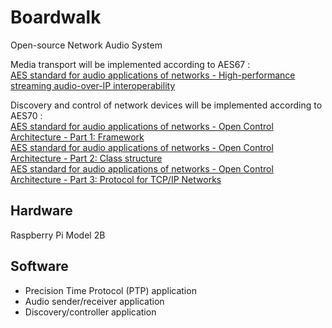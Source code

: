 Boardwalk
=====

Open-source Network Audio System

Media transport will be implemented according to AES67 : <br/> 
<a href="http://www.aes.org/publications/standards/search.cfm?docID=96" target="_blank">AES standard for audio applications of networks - High-performance streaming audio-over-IP interoperability</a> 

Discovery and control of network devices will be implemented according to AES70 :<br/>
<a href="http://www.aes.org/publications/standards/search.cfm?docID=101" target="_blank">AES standard for audio applications of networks - Open Control Architecture - Part 1: Framework</a><br/>
<a href="http://www.aes.org/publications/standards/search.cfm?docID=102" target="_blank">AES standard for audio applications of networks - Open Control Architecture - Part 2: Class structure</a><br/>
<a href="http://www.aes.org/publications/standards/search.cfm?docID=103" target="_blank">AES standard for audio applications of networks - Open Control Architecture - Part 3: Protocol for TCP/IP Networks</a><br/>

## Hardware
Raspberry Pi Model 2B

## Software
* Precision Time Protocol (PTP) application
* Audio sender/receiver application
* Discovery/controller application
